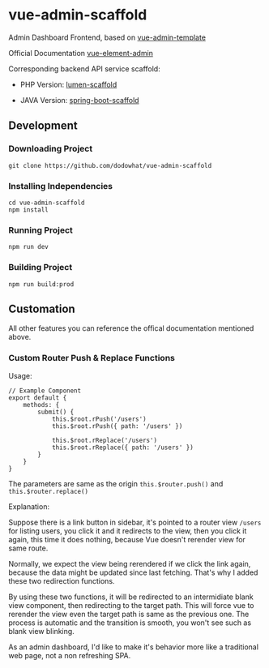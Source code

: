 # vue-admin-scaffold

Admin Dashboard Frontend, based on [vue-admin-template](https://github.com/PanJiaChen/vue-admin-template)

Official Documentation [vue-element-admin](https://panjiachen.github.io/vue-element-admin-site/#/)

Corresponding backend API service scaffold:

- PHP Version: [lumen-scaffold](https://github.com/dodowhat/lumen-scaffold)

- JAVA Version: [spring-boot-scaffold](https://github.com/dodowhat/spring-boot-scaffold)

## Development

### Downloading Project

    git clone https://github.com/dodowhat/vue-admin-scaffold

### Installing Independencies

    cd vue-admin-scaffold
    npm install

### Running Project

    npm run dev

### Building Project

    npm run build:prod

## Customation

All other features you can reference the offical documentation mentioned above.

### Custom Router Push & Replace Functions

Usage:

    // Example Component
    export default {
        methods: {
            submit() {
                this.$root.rPush('/users')
                this.$root.rPush({ path: '/users' })

                this.$root.rReplace('/users')
                this.$root.rReplace({ path: '/users' })
            }
        }
    }

The parameters are same as the origin `this.$router.push()` and `this.$router.replace()`

Explanation:

Suppose there is a link button in sidebar, it's pointed to a router view `/users` for listing users, you click it and it redirects to the view, then you click it again, this time it does nothing, because Vue doesn't rerender view for same route.

Normally, we expect the view being rerendered if we click the link again, because the data might be updated since last fetching. That's why I added these two redirection functions.

By using these two functions, it will be redirected to an intermidiate blank view component, then redirecting to the target path. This will force vue to rerender the view even the target path is same as the previous one. The process is automatic and the transition is smooth, you won't see such as blank view blinking.

As an admin dashboard, I'd like to make it's behavior more like a traditional web page, not a non refreshing SPA.
